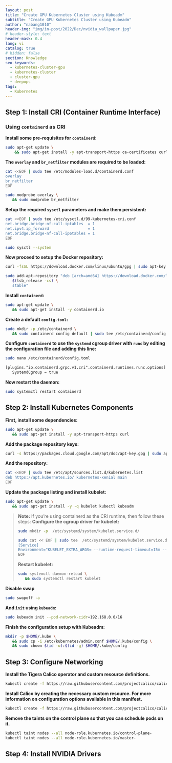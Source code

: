 ```yaml
---
layout: post
title: "Create GPU Kubernetes Cluster using Kubeadm"
subtitle: "Create GPU Kubernetes Cluster using Kubeadm"
author: "nabang1010"
header-img: "img/in-post/2022/Dec/nvidia_wallpaper.jpg"
# header-style: text
header-mask: 0.4
lang: vi
catalog: true
# hidden: false
section: Knowledge
seo-keywords:
  - kubernetes-cluster-gpu
  - kubernetes-cluster
  - cluster-gpu
  - deepops
tags:
  - Kubernetes
---
```



## Step 1: Install CRI (Container Runtime Interface)

### Using `containerd` as CRI

**Install some pre-requisites for `containerd`:**

```bash 
sudo apt-get update \
    && sudo apt-get install -y apt-transport-https ca-certificates curl software-properties-common
```

**The `overlay` and `br_netfilter` modules are required to be loaded:**

```bash
cat <<EOF | sudo tee /etc/modules-load.d/containerd.conf
overlay
br_netfilter
EOF
```

```bash
sudo modprobe overlay \
   && sudo modprobe br_netfilter
```
**Setup the required `sysctl` parameters and make them persistent:**


```bash
cat <<EOF | sudo tee /etc/sysctl.d/99-kubernetes-cri.conf
net.bridge.bridge-nf-call-iptables  = 1
net.ipv4.ip_forward                 = 1
net.bridge.bridge-nf-call-ip6tables = 1
EOF
```
  
```bash
sudo sysctl --system
```
**Now proceed to setup the Docker repository:**

```bash
curl -fsSL https://download.docker.com/linux/ubuntu/gpg | sudo apt-key --keyring /etc/apt/trusted.gpg.d/docker.gpg add -
```

```bash
sudo add-apt-repository "deb [arch=amd64] https://download.docker.com/linux/ubuntu \
   $(lsb_release -cs) \
   stable"
```

**Install `containerd`:**

```bash
sudo apt-get update \
   && sudo apt-get install -y containerd.io
```

**Create a default `config.toml`:**

```bash
sudo mkdir -p /etc/containerd \
   && sudo containerd config default | sudo tee /etc/containerd/config.toml
```

**Configure `containerd` to use the `systemd` cgroup driver with `runc` by editing the configuration file and adding this line:**


```bash
sudo nano /etc/containerd/config.toml
```

```txt
[plugins."io.containerd.grpc.v1.cri".containerd.runtimes.runc.options]
   SystemdCgroup = true
```

**Now restart the daemon:**

```bash
sudo systemctl restart containerd
```

## Step 2: Install Kubernetes Components

**First, install some dependencies:**

```bash
sudo apt-get update \
   && sudo apt-get install -y apt-transport-https curl
```
**Add the package repository keys:**

```bash
curl -s https://packages.cloud.google.com/apt/doc/apt-key.gpg | sudo apt-key add -
```
**And the repository:**

```bash
cat <<EOF | sudo tee /etc/apt/sources.list.d/kubernetes.list
deb https://apt.kubernetes.io/ kubernetes-xenial main
EOF
```
**Update the package listing and install kubelet:**

```bash
sudo apt-get update \
   && sudo apt-get install -y -q kubelet kubectl kubeadm
```
> **Note:** If you’re using containerd as the CRI runtime, then follow these steps:
> **Configure the cgroup driver for kubelet:**
> ```bash
> sudo mkdir -p  /etc/systemd/system/kubelet.service.d/
> ```
> 
> ```bash
> sudo cat << EOF | sudo tee  /etc/systemd/system/kubelet.service.d/0-containerd.conf
> [Service]
> Environment="KUBELET_EXTRA_ARGS= --runtime-request-timeout=15m --container-runtime-endpoint=unix:///var/run/containerd/containerd.sock --cgroup-driver='systemd'"
> EOF
> ```
> **Restart kubelet:**
> ```bash
> sudo systemctl daemon-reload \
>    && sudo systemctl restart kubelet
> ```

**Disable swap**

```bash
sudo swapoff -a
```

**And `init` using `kubeadm`:**
```bash
sudo kubeadm init --pod-network-cidr=192.168.0.0/16
```

**Finish the configuration setup with Kubeadm:**

```bash
mkdir -p $HOME/.kube \
   && sudo cp -i /etc/kubernetes/admin.conf $HOME/.kube/config \
   && sudo chown $(id -u):$(id -g) $HOME/.kube/config
```

## Step 3: Configure Networking

**Install the Tigera Calico operator and custom resource definitions.**

```bash
kubectl create -f https://raw.githubusercontent.com/projectcalico/calico/v3.25.1/manifests/tigera-operator.yaml
```
**Install Calico by creating the necessary custom resource. For more information on configuration options available in this manifest.**

```bash
kubectl create -f https://raw.githubusercontent.com/projectcalico/calico/v3.25.1/manifests/custom-resources.yaml
```
**Remove the taints on the control plane so that you can schedule pods on it.**

```bash
kubectl taint nodes --all node-role.kubernetes.io/control-plane-
kubectl taint nodes --all node-role.kubernetes.io/master-
```

## Step 4: Install NVIDIA Drivers



```bash

```

```bash

```

```bash

```

```bash

```
